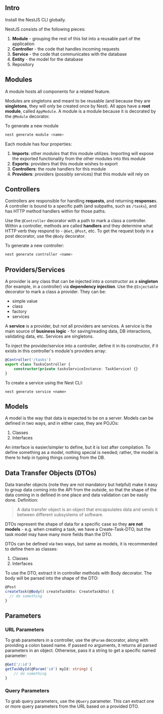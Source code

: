 ## Intro

Install the NestJS CLI globally.

NestJS consists of the following pieces:

1. **Module** - grouping the rest of this list into a reusable part of the application
2. **Controller** - the code that handles incoming requests
3. **Service** - the code that communicates with the database
4. **Entity** - the model for the database
5. Repository



## Modules

A module hosts all components for a related feature.

Modules are singletons and meant to be reusable (and because they are **singletons**, they will only be created once by Nest). All apps have a **root module**, called `AppModule`. A module is a module because it is decorated by the `@Module` decorator.

To generate a new module

```bash
nest generate module <name>
```

Each module has four properties:

1. **Imports**: other *modules* that this module utilizes. Importing will expose the exported functionality from the other modules into this module
2. **Exports**: providers that this module wishes to export
3. **Controllers**: the route handlers for this module
4. **Providers**: providers (possibly services) that this module will rely on



## Controllers

Controllers are responsible for handling **requests**, and returning **response**s. A controller is bound to a specific path (and subpaths, such as `/tasks`), and has HTTP method handlers within for those paths.

Use the `@Controller` decorator with a path to mark a class a controller. Within a controller, methods are called **handlers** and they determine what HTTP verb they respond to - `@Get`, `@Post`, etc. To get the request body in a post decorator, use the `@Body` decorator.

To generate a new controller:

```bash
nest generate controller <name>
```



## Providers/Services

A provider is any class that can be injected into a constructor as a **singleton** (for example, in a controller) via **dependency injection**. Use the `@Injectable` decorator to mark a class a provider. They can be:

- simple value
- class
- factory
- services

A **service** is a provider, but not all providers are services. A service is the main source of **business logic** - for saving/reading data, DB interactions, validating data, etc. Services are singletons.

To inject the provider/service into a controller, define it in its constructor, if it exists in this controller's module's providers array:

```typescript
@Controller('/tasks')
export class TasksController {
	constructor(private tasksServiceInstance: TaskService) {}
}
```

To create a service using the Nest CLI:

```basj
nest generate service <name>
```



## Models

A model is the way that data is expected to be on a server. Models can be defined in two ways, and in either case, they are POJOs:

1. Classes
2. Interfaces

An interface is easier/simpler to define, but it is lost after compilation. To define something as a model, nothing special is needed; rather, the model is there to help in typing things coming from the DB.



## Data Transfer Objects (DTOs)

Data transfer objects (note they are not mandatory but helpful) make it easy to group data coming into the API from the outside, so that the shape of the data coming in is defined in one place and data validation can be easily done. Definition:

> A data transfer object is an object that encapsulates data and sends it between different subsystems of software.

DTOs represent the shape of data for a specific case so they **are not models** - e.g. when creating a task, we have a Create-Task-DTO, but the task model may have many more fields than the DTO.

DTOs can be defined via two ways, but same as models, it is recommended to define them as classes:

1. Classes
2. Interfaces

To use the DTO, extract it in controller methods with Body decorator. The body will be parsed into the shape of the DTO:

```typescript
@Post
createTask(@Body() createTaskDto: CreateTaskDto) {
  // do something
}
```



## Parameters

### URL Parameters

To grab parameters in a controller, use the `@Param` decorator, along with providing a colon based name. If passed no arguments, it returns all parsed parameters in an object. Otherwise, pass it a string to get a specific named parameter:

```typescript
@Get('/:id')
getTaskById(@Param('id') myId: string) {
	// do something
}
```

### Query Parameters

To grab query parameters, use the `@Query` parameter. This can extract one or more query parameters from the URL based on a provided DTO.
